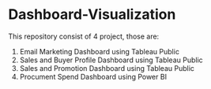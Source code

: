# Dashboard-Visualization
This repository consist of 4 project, those are:

1. Email Marketing Dashboard using Tableau Public
2. Sales and Buyer Profile Dashboard using Tableau Public
3. Sales and Promotion Dashboard using Tableau Public
4. Procument Spend Dashboard using Power BI
